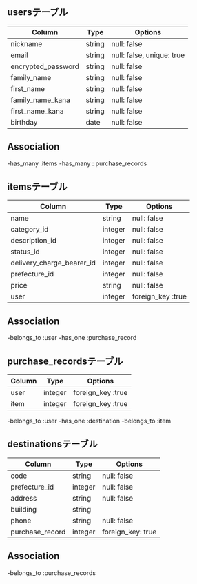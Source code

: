 ## usersテーブル

|Column                     |Type                       |Options                   |
|---------------------------|---------------------------|--------------------------|
|nickname                   |string                     |null: false               |
|email                      |string                     |null: false, unique: true |
|encrypted_password         |string                     |null: false               |
|family_name                |string                     |null: false               |
|first_name                 |string                     |null: false               |
|family_name_kana           |string                     |null: false               |
|first_name_kana            |string                     |null: false               |
|birthday                   |date                       |null: false               |

## Association
-has_many :items
-has_many : purchase_records




## itemsテーブル


|Column                     |Type                       |Options                   |
|---------------------------|---------------------------|--------------------------|
|name                       |string                     |null: false               |
|category_id                |integer                    |null: false               |
|description_id             |integer                    |null: false               |
|status_id                  |integer                    |null: false               |
|delivery_charge_bearer_id  |integer                    |null: false               |
|prefecture_id              |integer                    |null: false               |
|price                      |string                     |null: false               |
|user                       |integer                    |foreign_key :true         |

## Association
-belongs_to :user
-has_one :purchase_record



 ## purchase_recordsテーブル

|Column                     |Type                       |Options                   |
|---------------------------|---------------------------|--------------------------|
|user                       |integer                    |foreign_key :true         |
|item                       |integer                    |foreign_key :true         |

-belongs_to :user
-has_one :destination
-belongs_to :item


## destinationsテーブル

|Column                     |Type                       |Options                   |
|---------------------------|---------------------------|--------------------------|
|code                       |string                     |null: false               |
|prefecture_id              |integer                    |null: false               |
|address                    |string                     |null: false               |
|building                   |string                     |                          |
|phone                      |string                     |null: false               |
|purchase_record            |integer                    |foreign_key: true         |

## Association 
-belongs_to :purchase_records

